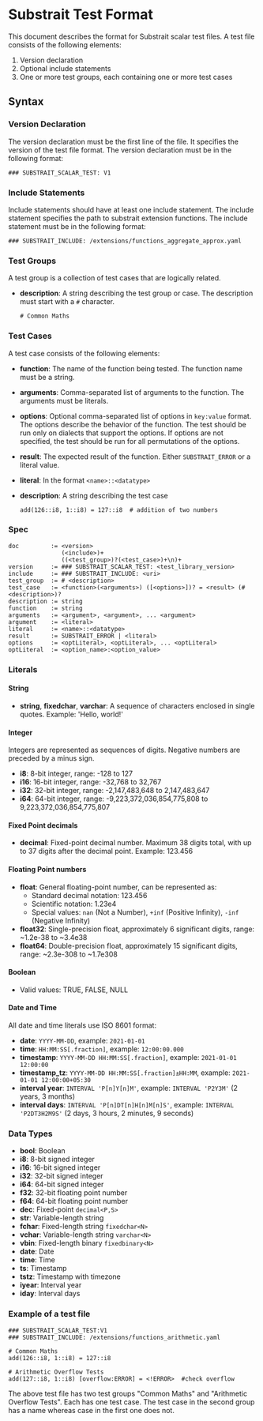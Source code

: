 # Substrait Test Format

This document describes the format for Substrait scalar test files.
A test file consists of the following elements:

1. Version declaration
2. Optional include statements
3. One or more test groups, each containing one or more test cases

## Syntax

### Version Declaration
The version declaration must be the first line of the file. It specifies the version of the test file format. The version declaration must be in the following format:
```
### SUBSTRAIT_SCALAR_TEST: V1
```

### Include Statements
Include statements should have at least one include statement. The include statement specifies the path to substrait extension functions. The include statement must be in the following format:
```
### SUBSTRAIT_INCLUDE: /extensions/functions_aggregate_approx.yaml
```

### Test Groups
A test group is a collection of test cases that are logically related.
- **description**: A string describing the test group or case. The description must start with a `#` character.
    ```code
    # Common Maths
    ```
### Test Cases
A test case consists of the following elements:

- **function**: The name of the function being tested. The function name must be a string.
- **arguments**: Comma-separated list of arguments to the function. The arguments must be literals.
- **options**: Optional comma-separated list of options in `key:value` format. The options describe the behavior of the function. The test should be run only on dialects that support the options. If options are not specified, the test should be run for all permutations of the options.
- **result**: The expected result of the function. Either `SUBSTRAIT_ERROR` or a literal value.
- **literal**: In the format `<name>::<datatype>` 
- **description**: A string describing the test case

    ```code
    add(126::i8, 1::i8) = 127::i8  # addition of two numbers
    ```

### Spec

```
doc         := <version>
               (<include>)+
               ((<test_group>)?(<test_case>)+\n)+            
version     := ### SUBSTRAIT_SCALAR_TEST: <test_library_version>
include     := ### SUBSTRAIT_INCLUDE: <uri>
test_group  := # <description>
test_case   := <function>(<arguments>) ([<options>])? = <result> (#<description>)?
description := string
function    := string
arguments   := <argument>, <argument>, ... <argument>
argument    := <literal>
literal     := <name>::<datatype>
result      := SUBSTRAIT_ERROR | <literal>
options     := <optLiteral>, <optLiteral>, ... <optLiteral>
optLiteral  := <option_name>:<option_value>
```

### Literals

#### String
- **string**, **fixedchar**, **varchar**: A sequence of characters enclosed in single quotes. Example: 'Hello, world!'

#### Integer
Integers are represented as sequences of digits. Negative numbers are preceded by a minus sign.
- **i8**: 8-bit integer, range: -128 to 127
- **i16**: 16-bit integer, range: -32,768 to 32,767
- **i32**: 32-bit integer, range: -2,147,483,648 to 2,147,483,647
- **i64**: 64-bit integer, range: -9,223,372,036,854,775,808 to 9,223,372,036,854,775,807

#### Fixed Point decimals
- **decimal**: Fixed-point decimal number. Maximum 38 digits total, with up to 37 digits after the decimal point.
  Example: 123.456

#### Floating Point numbers
- **float**: General floating-point number, can be represented as:
  * Standard decimal notation: 123.456
  * Scientific notation: 1.23e4
  * Special values: `nan` (Not a Number), `+inf` (Positive Infinity), `-inf` (Negative Infinity)
- **float32**: Single-precision float, approximately 6 significant digits, range: ~1.2e-38 to ~3.4e38
- **float64**: Double-precision float, approximately 15 significant digits, range: ~2.3e-308 to ~1.7e308

#### Boolean
- Valid values: TRUE, FALSE, NULL

#### Date and Time
All date and time literals use ISO 8601 format:

- **date**: `YYYY-MM-DD`, example: `2021-01-01`
- **time**: `HH:MM:SS[.fraction]`, example: `12:00:00.000`
- **timestamp**: `YYYY-MM-DD HH:MM:SS[.fraction]`, example: `2021-01-01 12:00:00`
- **timestamp_tz**: `YYYY-MM-DD HH:MM:SS[.fraction]±HH:MM`, example: `2021-01-01 12:00:00+05:30`
- **interval year**: `INTERVAL 'P[n]Y[n]M'`, example: `INTERVAL 'P2Y3M'` (2 years, 3 months)
- **interval days**: `INTERVAL 'P[n]DT[n]H[n]M[n]S'`, example: `INTERVAL 'P2DT3H2M9S'` (2 days, 3 hours, 2 minutes, 9 seconds)

### Data Types

- **bool**: Boolean
- **i8**: 8-bit signed integer
- **i16**: 16-bit signed integer
- **i32**: 32-bit signed integer
- **i64**: 64-bit signed integer
- **f32**: 32-bit floating point number
- **f64**: 64-bit floating point number
- **dec**: Fixed-point `decimal<P,S>`
- **str**: Variable-length string
- **fchar**: Fixed-length string `fixedchar<N>`
- **vchar**: Variable-length string `varchar<N>`
- **vbin**: Fixed-length binary `fixedbinary<N>`
- **date**: Date
- **time**: Time
- **ts**: Timestamp
- **tstz**: Timestamp with timezone
- **iyear**: Interval year
- **iday**: Interval days

### Example of a test file

```code
### SUBSTRAIT_SCALAR_TEST:V1
### SUBSTRAIT_INCLUDE: /extensions/functions_arithmetic.yaml

# Common Maths
add(126::i8, 1::i8) = 127::i8

# Arithmetic Overflow Tests
add(127::i8, 1::i8) [overflow:ERROR] = <!ERROR>  #check overflow
```
The above test file has two test groups "Common Maths" and "Arithmetic Overflow Tests". Each has one test case. The test case in the second group has a name whereas case in the first one does not.
